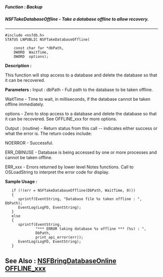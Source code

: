 ##### Function : Backup
##### NSFTakeDatabaseOffline - Take a database offline to allow recovery.
---
```
#include <nsfdb.h>
STATUS LNPUBLIC NSFTakeDatabaseOffline(

	const char far *dbPath,
	DWORD  WaitTime,
	DWORD  options);
```
**Description :**

This function will stop access to a database and delete the database so that it 
can be recovered.

**Parameters :**
Input :
dbPath  -  Full path to the database to be taken offline.

WaitTime  -  Time to wait, in milliseconds, if the database cannot be taken offline immediately.

options  -  Zero to stop access to a database and delete the database so that it can be recovered.  See OFFLINE_xxx for more options.

Output :
(routine)  -  Return status from this call -- indicates either success or what the error is. The return codes include:

NOERROR - Successful.

ERR_DBINUSE - Database is being accessed by one or more processes and cannot be taken offline.

ERR_xxx - Errors returned by lower level Notes functions.  Call to OSLoadString to interpret the error code for display.



**Sample Usage :**
```
   if (!(err = NSFTakeDatabaseOffline(DbPath, WaitTime, 0)))
   {
      sprintf(EventString, "Database file %s taken offline : ", DbPath);
      EventLog(LogFD, EventString);
   }
   else
   {
      sprintf(EventString,
              "*** ERROR taking database %s offline *** (%s) : ",
              DbPath,
              print_api_error(err));
      EventLog(LogFD, EventString);
   }

```
**See Also :**
[NSFBringDatabaseOnline](/domino-c-api-docs/reference/Func/NSFBringDatabaseOnline)
[OFFLINE_xxx](/domino-c-api-docs/reference/Symb/OFFLINE_xxx)
---
